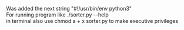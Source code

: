 Was added the next string "#!/usr/bin/env python3"  
For running program like ./sorter.py --help  
in terminal
also use chmod a + x sorter.py to make executive privileges
